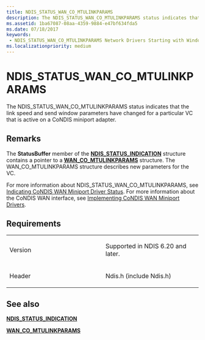 ```yaml
---
title: NDIS_STATUS_WAN_CO_MTULINKPARAMS
description: The NDIS_STATUS_WAN_CO_MTULINKPARAMS status indicates that the link speed and send window parameters have changed for a particular VC that is active on a CoNDIS miniport adapter.
ms.assetid: 1ba67087-08aa-4359-9884-e47bf634fda5
ms.date: 07/18/2017
keywords:
 - NDIS_STATUS_WAN_CO_MTULINKPARAMS Network Drivers Starting with Windows Vista
ms.localizationpriority: medium
---
```


# NDIS\_STATUS\_WAN\_CO\_MTULINKPARAMS


The NDIS\_STATUS\_WAN\_CO\_MTULINKPARAMS status indicates that the link speed and send window parameters have changed for a particular VC that is active on a CoNDIS miniport adapter.

Remarks
-------

The **StatusBuffer** member of the [**NDIS\_STATUS\_INDICATION**](/windows-hardware/drivers/ddi/ndis/ns-ndis-_ndis_status_indication) structure contains a pointer to a [**WAN\_CO\_MTULINKPARAMS**](/previous-versions/windows/hardware/network/ff565821(v=vs.85)) structure. The WAN\_CO\_MTULINKPARAMS structure describes new parameters for the VC.

For more information about NDIS\_STATUS\_WAN\_CO\_MTULINKPARAMS, see [Indicating CoNDIS WAN Miniport Driver Status](./indicating-condis-wan-miniport-driver-status.md). For more information about the CoNDIS WAN interface, see [Implementing CoNDIS WAN Miniport Drivers](./implementing-condis-wan-miniport-drivers.md).

Requirements
------------

<table>
<colgroup>
<col width="50%" />
<col width="50%" />
</colgroup>
<tbody>
<tr class="odd">
<td><p>Version</p></td>
<td><p>Supported in NDIS 6.20 and later.</p></td>
</tr>
<tr class="even">
<td><p>Header</p></td>
<td>Ndis.h (include Ndis.h)</td>
</tr>
</tbody>
</table>

## See also


[**NDIS\_STATUS\_INDICATION**](/windows-hardware/drivers/ddi/ndis/ns-ndis-_ndis_status_indication)

[**WAN\_CO\_MTULINKPARAMS**](/previous-versions/windows/hardware/network/ff565821(v=vs.85))

 

